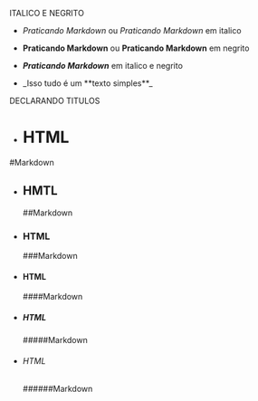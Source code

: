 ITALICO E NEGRITO

- *Praticando Markdown* ou _Praticando Markdown_ em italico
- **Praticando Markdown** ou __Praticando Markdown__ em negrito
- __*Praticando Markdown*__ em italico e negrito

- \_Isso tudo é um \*\*texto simples**_


DECLARANDO TITULOS

- <h1>HTML</h1>   
#Markdown
- <h2>HMTL</h2>   ##Markdown
- <h3>HTML</h3>   ###Markdown
- <h4>HTML</h4>   ####Markdown
- <h5>HTML</h5>   #####Markdown
- <h6>HTML</h6>   ######Markdown
